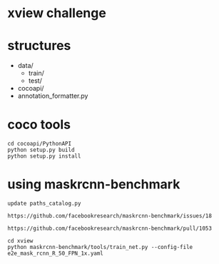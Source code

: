 # xview challenge

# structures

- data/
    - train/
    - test/
- cocoapi/
- annotation_formatter.py

# coco tools

```
cd cocoapi/PythonAPI
python setup.py build
python setup.py install
```

# using maskrcnn-benchmark

```
update paths_catalog.py

https://github.com/facebookresearch/maskrcnn-benchmark/issues/18

https://github.com/facebookresearch/maskrcnn-benchmark/pull/1053

cd xview
python maskrcnn-benchmark/tools/train_net.py --config-file e2e_mask_rcnn_R_50_FPN_1x.yaml
```